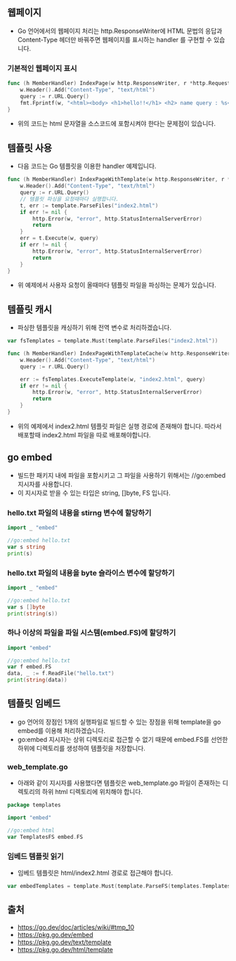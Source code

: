 ## 웹페이지
* Go 언어에서의 웹페이지 처리는 http.ResponseWriter에 HTML 문법의 응답과 Content-Type 헤더만 바꿔주면 웹페이지를 표시하는 handler 를 구현할 수 있습니다.

### 기본적인 웹페이지 표시
```go
func (h MemberHandler) IndexPage(w http.ResponseWriter, r *http.Request) {
	w.Header().Add("Content-Type", "text/html")
	query := r.URL.Query()
	fmt.Fprintf(w, "<html><body> <h1>hello!!</h1> <h2> name query : %s</h2></body></html>", query["name"])
}
```
* 위의 코드는 html 문자열을 소스코드에 포함시켜야 한다는 문제점이 있습니다.

## 템플릿 사용
* 다음 코드는 Go 템플릿을 이용한 handler 예제입니다.
```go
func (h MemberHandler) IndexPageWithTemplate(w http.ResponseWriter, r *http.Request) {
	w.Header().Add("Content-Type", "text/html")
	query := r.URL.Query()
	// 템플릿 파싱을 요청때마다 실행합니다.
	t, err := template.ParseFiles("index2.html")
	if err != nil {
		http.Error(w, "error", http.StatusInternalServerError)
		return
	}
	err = t.Execute(w, query)
	if err != nil {
		http.Error(w, "error", http.StatusInternalServerError)
		return
	}
}
```
* 위 예제에서 사용자 요청이 올때마다 템플릿 파일을 파싱하는 문제가 있습니다.

## 템플릿 캐시
* 파싱한 템플릿을 캐싱하기 위해 전역 변수로 처리하겠습니다.
```go
var fsTemplates = template.Must(template.ParseFiles("index2.html"))

func (h MemberHandler) IndexPageWithTemplateCache(w http.ResponseWriter, r *http.Request) {
	w.Header().Add("Content-Type", "text/html")
	query := r.URL.Query()

	err := fsTemplates.ExecuteTemplate(w, "index2.html", query)
	if err != nil {
		http.Error(w, "error", http.StatusInternalServerError)
		return
	}
}
```
* 위의 예제에서 index2.html 템플릿 파일은 실행 경로에 존재해야 합니다. 따라서 배포할때 index2.html 파일을 따로 배포해야합니다.


## go embed
* 빌드한 패키지 내에 파일을 포함시키고 그 파일을 사용하기 위해서는 //go:embed 지시자를 사용합니다. 
* 이 지시자로 받을 수 있는 타입은 string, []byte, FS 입니다. 

### hello.txt 파일의 내용을 stirng 변수에 할당하기
```go
import _ "embed"

//go:embed hello.txt
var s string
print(s)
```
### hello.txt 파일의 내용을 byte 슬라이스 변수에 할당하기
```go
import _ "embed"

//go:embed hello.txt
var s []byte
print(string(s))
```

### 하나 이상의 파일을 파일 시스템(embed.FS)에 할당하기
```go
import "embed"

//go:embed hello.txt
var f embed.FS
data, _ := f.ReadFile("hello.txt")
print(string(data))
```

## 템플릿 임베드
* go 언어의 장점인 1개의 실행파일로 빌드할 수 있는 장점을 위해 template을 go embed를 이용해 처리하겠습니다.
* go:embed 지시자는 상위 디렉토리로 접근할 수 없기 때문에 embed.FS를 선언한 하위에 디렉토리를 생성하여 템플릿을 저장합니다.
### web_template.go
* 아래와 같이 지시자를 사용했다면 템플릿은 web_template.go 파일이 존재하는 디렉토리의 하위 html 디렉토리에 위치해야 합니다.
```go
package templates

import "embed"

//go:embed html
var TemplatesFS embed.FS
```

### 임베드 템플릿 읽기
* 임베드 템플릿은 html/index2.html 경로로 접근해야 합니다.
```go
var embedTemplates = template.Must(template.ParseFS(templates.TemplatesFS, "html/index2.html"))
```


### 
## 출처
* https://go.dev/doc/articles/wiki/#tmp_10
* https://pkg.go.dev/embed
* https://pkg.go.dev/text/template
* https://pkg.go.dev/html/template